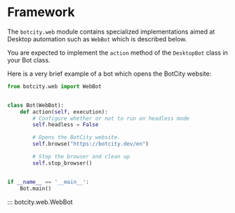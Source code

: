 # Framework

The `botcity.web` module contains specialized implementations aimed at Desktop automation
such as `WebBot` which is described below.

You are expected to implement the `action` method of the `DesktopBot` class in
your Bot class.

Here is a very brief example of a bot which opens the BotCity website:

```python
from botcity.web import WebBot


class Bot(WebBot):
    def action(self, execution):
        # Configure whether or not to run on headless mode
        self.headless = False

        # Opens the BotCity website.
        self.browse("https://botcity.dev/en")

        # Stop the browser and clean up
        self.stop_browser()


if __name__ == '__main__':
    Bot.main()
```

::: botcity.web.WebBot